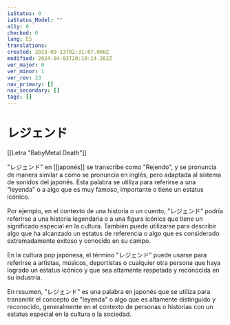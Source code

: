 ```yaml
---
iaStatus: 0
iaStatus_Model: ""
a11y: 0
checked: 0
lang: ES
translations: 
created: 2023-09-13T02:31:07.000Z
modified: 2024-04-03T20:19:14.262Z
ver_major: 0
ver_minor: 1
ver_rev: 23
nav_primary: []
nav_secondary: []
tags: []
---
```

# レジェンド

[[Letra "BabyMetal Death"]]

"レジェンド" en [[japonés]] se transcribe como "Rejendo", y se pronuncia de manera similar a cómo se pronuncia en inglés, pero adaptada al sistema de sonidos del japonés. Esta palabra se utiliza para referirse a una "leyenda" o a algo que es muy famoso, importante o tiene un estatus icónico.

Por ejemplo, en el contexto de una historia o un cuento, "レジェンド" podría referirse a una historia legendaria o a una figura icónica que tiene un significado especial en la cultura. También puede utilizarse para describir algo que ha alcanzado un estatus de referencia o algo que es considerado extremadamente exitoso y conocido en su campo.

En la cultura pop japonesa, el término "レジェンド" puede usarse para referirse a artistas, músicos, deportistas o cualquier otra persona que haya logrado un estatus icónico y que sea altamente respetada y reconocida en su industria.

En resumen, "レジェンド" es una palabra en japonés que se utiliza para transmitir el concepto de "leyenda" o algo que es altamente distinguido y reconocido, generalmente en el contexto de personas o historias con un estatus especial en la cultura o la sociedad.